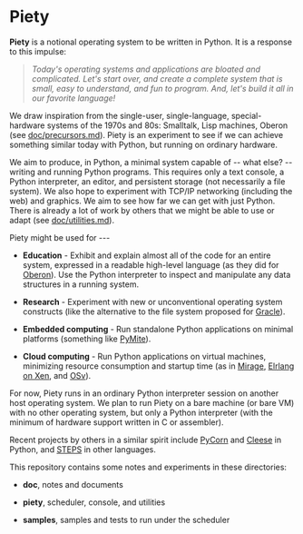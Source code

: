 
Piety
=====

**Piety** is a notional operating system to be written in Python.  It
is a response to this impulse:

> *Today's operating systems and applications are bloated and
> complicated.  Let's start over, and create a complete system that is
> small, easy to understand, and fun to program.  And, let's build it
> all in our favorite language!*

We draw inspiration from the single-user, single-language,
special-hardware systems of the 1970s and 80s: Smalltalk, Lisp
machines, Oberon (see [doc/precursors.md](doc/precursors.md)).  Piety
is an experiment to see if we can achieve something similar today with
Python, but running on ordinary hardware.

We aim to produce, in Python, a minimal system capable of -- what
else? -- writing and running Python programs.  This requires only a
text console, a Python interpreter, an editor, and persistent storage
(not necessarily a file system).  We also hope to experiment with TCP/IP
networking (including the web) and graphics.  We aim to see how far we
can get with just Python.  There is already a lot of work by others
that we might be able to use or adapt (see
[doc/utilities.md](doc/utilities.md)).

Piety might be used for ---

- **Education** - Exhibit and explain almost all of the code for an
    entire system, expressed in a readable high-level language (as
    they did for
    [Oberon](http://www.ethoberon.ethz.ch/WirthPubl/ProjectOberon.pdf)).
    Use the Python interpreter to inspect and manipulate any data
    structures in a running system.

- **Research** - Experiment with new or unconventional operating
    system constructs (like the alternative to the file system
    proposed for [Gracle](https://github.com/jon-jacky/Piety/blob/master/doc/gracle_excerpts.txt)).

- **Embedded computing** - Run standalone Python applications on minimal platforms (something like [PyMite](https://wiki.python.org/moin/PyMite)).

- **Cloud computing** - Run Python applications on virtual machines, minimizing resource consumption and startup time (as in [Mirage](http://www.openmirage.org/), [Elrlang on Xen](http://erlangonxen.org/), and [OSv](http://osv.io/)).

For now, Piety runs in an ordinary Python interpreter session on another
host operating system.  We plan to run Piety on a bare machine (or
bare VM) with no other operating system, but only a Python interpreter
(with the minimum of hardware support written in C or assembler).

Recent projects by others in a similar spirit include
[PyCorn](http://www.pycorn.org/home) and
[Cleese](https://github.com/jtauber/cleese/) in Python, and
[STEPS](http://www.vpri.org/pdf/tr2011004_steps11.pdf) in other
languages.

This repository contains some notes and experiments in these
directories:

- **doc**, notes and documents

- **piety**, scheduler, console, and utilities

- **samples**, samples and tests to run under the scheduler 


